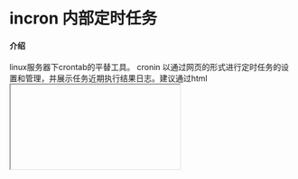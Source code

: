 # incron 内部定时任务

#### 介绍
linux服务器下crontab的平替工具。
cronin 以通过网页的形式进行定时任务的设置和管理，并展示任务近期执行结果日志。建议通过html <iframe>元素嵌入到已有的管理系统中，做为原系统的一部分；也可以独立页面进行管理。




#### 安装教程
1.  创建配置文件。
2.  编译服务 或者直接下载发行版
    GOOS=linux go build -ldflags "-X main.version=v0.4.1" -o cronin.v0.4.1 ./main.go
3.  linux服务端运行服务
    ./cronin.xxx

#### 使用说明

1.  入口页地址： http://127.0.0.1:9003/view/cron/list
2.  设置自己的任务
![image](./work/set.png)
![image](./work/list.png)


